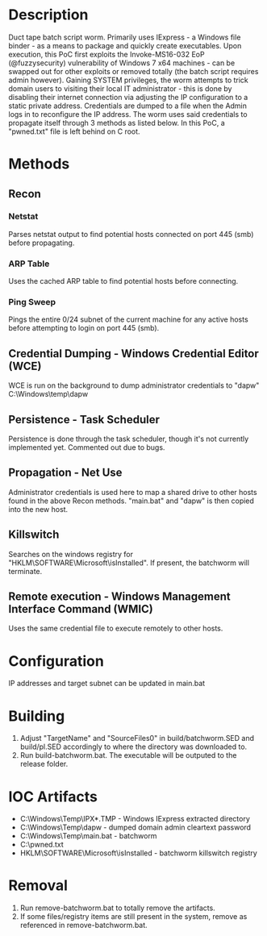 # Description
Duct tape batch script worm. Primarily uses IExpress - a Windows file binder - as a means to package and quickly create executables. Upon execution, this PoC first exploits the Invoke-MS16-032 EoP (@fuzzysecurity) vulnerability of Windows 7 x64 machines - can be swapped out for other exploits or removed totally (the batch script requires admin however). Gaining SYSTEM privileges, the worm attempts to trick domain users to visiting their local IT administrator - this is done by disabling their internet connection via adjusting the IP configuration to a static private address. Credentials are dumped to a file when the Admin logs in to reconfigure the IP address. The worm uses said credentials to propagate itself through 3 methods as listed below. In this PoC, a "pwned.txt" file is left behind on C root.

# Methods
## Recon
### Netstat
Parses netstat output to find potential hosts connected on port 445 (smb) before propagating.

### ARP Table
Uses the cached ARP table to find potential hosts before connecting.

### Ping Sweep
Pings the entire 0/24 subnet of the current machine for any active hosts before attempting to login on port 445 (smb).

## Credential Dumping - Windows Credential Editor (WCE)
WCE is run on the background to dump administrator credentials to "dapw" C:\Windows\temp\dapw

## Persistence - Task Scheduler
Persistence is done through the task scheduler, though it's not currently implemented yet.
Commented out due to bugs.

## Propagation - Net Use
Administrator credentials is used here to map a shared drive to other hosts found in the above Recon methods. "main.bat" and "dapw" is then copied into the new host.

## Killswitch
Searches on the windows registry for "HKLM\SOFTWARE\Microsoft\isInstalled". If present, the batchworm will terminate.

## Remote execution - Windows Management Interface Command (WMIC) 
Uses the same credential file to execute remotely to other hosts.

# Configuration
IP addresses and target subnet can be updated in main.bat

# Building
1. Adjust "TargetName" and "SourceFiles0" in build/batchworm.SED and build/pl.SED accordingly to where the directory was downloaded to.
2. Run build-batchworm.bat. The executable will be outputed to the release folder.

# IOC Artifacts
* C:\Windows\Temp\IPX*.TMP - Windows IExpress extracted directory
* C:\Windows\Temp\dapw - dumped domain admin cleartext password
* C:\Windows\Temp\main.bat - batchworm
* C:\pwned.txt
* HKLM\SOFTWARE\Microsoft\isInstalled - batchworm killswitch registry

# Removal
1. Run remove-batchworm.bat to totally remove the artifacts.
2. If some files/registry items are still present in the system, remove as referenced in remove-batchworm.bat.
